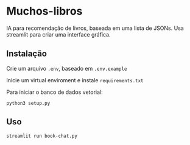 # Muchos-libros

IA para recomendação de livros, baseada em uma lista de JSONs. Usa streamlit para criar uma interface gráfica.

## Instalação

Crie um arquivo `.env`, baseado em `.env.example`

Inicie um virtual enviroment e instale `requirements.txt`

Para iniciar o banco de dados vetorial:
    
    python3 setup.py

## Uso

    streamlit run book-chat.py